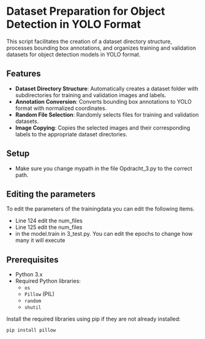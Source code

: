 # Dataset Preparation for Object Detection in YOLO Format

This script facilitates the creation of a dataset directory structure, processes bounding box annotations, and organizes training and validation datasets for object detection models in YOLO format.

## Features
- **Dataset Directory Structure**: Automatically creates a dataset folder with subdirectories for training and validation images and labels.
- **Annotation Conversion**: Converts bounding box annotations to YOLO format with normalized coordinates.
- **Random File Selection**: Randomly selects files for training and validation datasets.
- **Image Copying**: Copies the selected images and their corresponding labels to the appropriate dataset directories.

## Setup
- Make sure you change mypath in the file Opdracht_3.py to the correct path.

## Editing the parameters
To edit the parameters of the trainingdata you can edit the following items.
- Line 124 edit the num_files
- Line 125 edit the num_files
- in the model.train in 3_test.py. You can edit the epochs to change how many it will execute

## Prerequisites
- Python 3.x
- Required Python libraries:
  - `os`
  - `Pillow` (PIL)
  - `random`
  - `shutil`

Install the required libraries using pip if they are not already installed:
```bash
pip install pillow
